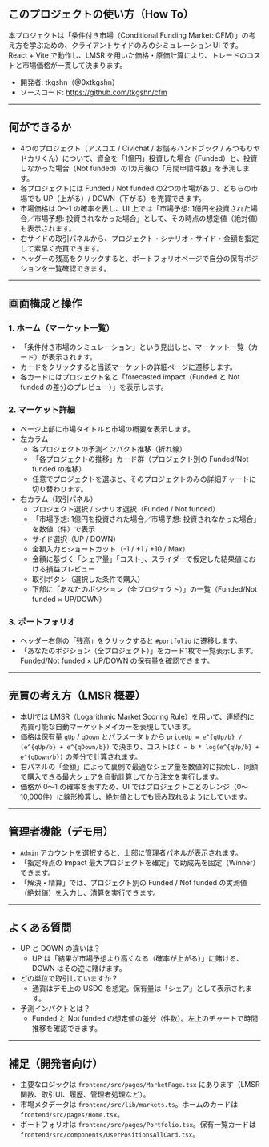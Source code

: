 ## このプロジェクトの使い方（How To）

本プロジェクトは「条件付き市場（Conditional Funding Market: CFM）」の考え方を学ぶための、クライアントサイドのみのシミュレーション UI です。React + Vite で動作し、LMSR を用いた価格・原価計算により、トレードのコストと市場価格が一貫して決まります。

- 開発者: tkgshn（@0xtkgshn）
- ソースコード: https://github.com/tkgshn/cfm

---

## 何ができるか

- 4つのプロジェクト（アスコエ / Civichat / お悩みハンドブック / みつもりヤドカリくん）について、資金を「1億円」投資した場合（Funded）と、投資しなかった場合（Not funded）の1カ月後の「月間申請件数」を予測します。
- 各プロジェクトには Funded / Not funded の2つの市場があり、どちらの市場でも UP（上がる）/ DOWN（下がる）を売買できます。
- 市場価格は 0〜1 の確率を表し、UI 上では「市場予想: 1億円を投資された場合／市場予想: 投資されなかった場合」として、その時点の想定値（絶対値）も表示されます。
- 右サイドの取引パネルから、プロジェクト・シナリオ・サイド・金額を指定して素早く売買できます。
- ヘッダーの残高をクリックすると、ポートフォリオページで自分の保有ポジションを一覧確認できます。

---

## 画面構成と操作

### 1. ホーム（マーケット一覧）

- 「条件付き市場のシミュレーション」という見出しと、マーケット一覧（カード）が表示されます。
- カードをクリックすると当該マーケットの詳細ページに遷移します。
- 各カードにはプロジェクト名と「forecasted impact（Funded と Not funded の差分のプレビュー）」を表示します。

### 2. マーケット詳細

- ページ上部に市場タイトルと市場の概要を表示します。
- 左カラム
  - 各プロジェクトの予測インパクト推移（折れ線）
  - 「各プロジェクトの推移」カード群（プロジェクト別の Funded/Not funded の推移）
  - 任意でプロジェクトを選ぶと、そのプロジェクトのみの詳細チャートに切り替わります。
- 右カラム（取引パネル）
  - プロジェクト選択 / シナリオ選択（Funded / Not funded）
  - 「市場予想: 1億円を投資された場合／市場予想: 投資されなかった場合」を数値（件）で表示
  - サイド選択（UP / DOWN）
  - 金額入力とショートカット（-1 / +1 / +10 / Max）
  - 金額に基づく「シェア量」「コスト」、スライダーで仮定した結果値における損益プレビュー
  - 取引ボタン（選択した条件で購入）
  - 下部に「あなたのポジション（全プロジェクト）」の一覧（Funded/Not funded × UP/DOWN）

### 3. ポートフォリオ

- ヘッダー右側の「残高」をクリックすると `#portfolio` に遷移します。
- 「あなたのポジション（全プロジェクト）」をカード1枚で一覧表示します。Funded/Not funded × UP/DOWN の保有量を確認できます。

---

## 売買の考え方（LMSR 概要）

- 本UIでは LMSR（Logarithmic Market Scoring Rule）を用いて、連続的に売買可能な自動マーケットメイカーを表現しています。
- 価格は保有量 `qUp` / `qDown` とパラメータ `b` から `priceUp = e^{qUp/b} / (e^{qUp/b} + e^{qDown/b})` で決まり、コストは `C = b * log(e^{qUp/b} + e^{qDown/b})` の差分で計算されます。
- 右パネルの「金額」によって裏側で最適なシェア量を数値的に探索し、同額で購入できる最大シェアを自動計算してから注文を実行します。
- 価格が 0〜1 の確率を表すため、UI ではプロジェクトごとのレンジ（0〜10,000件）に線形換算し、絶対値としても読み取れるようにしています。

---

## 管理者機能（デモ用）

- `Admin` アカウントを選択すると、上部に管理者パネルが表示されます。
- 「指定時点の Impact 最大プロジェクトを確定」で助成先を固定（Winner）できます。
- 「解決・精算」では、プロジェクト別の Funded / Not funded の実測値（絶対値）を入力し、清算を実行できます。

---

## よくある質問

- UP と DOWN の違いは？
  - UP は「結果が市場予想より高くなる（確率が上がる）」に賭ける、DOWN はその逆に賭けます。
- どの単位で取引していますか？
  - 通貨はデモ上の USDC を想定。保有量は「シェア」として表示されます。
- 予測インパクトとは？
  - Funded と Not funded の想定値の差分（件数）。左上のチャートで時間推移を確認できます。

---

## 補足（開発者向け）

- 主要なロジックは `frontend/src/pages/MarketPage.tsx` にあります（LMSR 関数、取引UI、履歴、管理者処理など）。
- 市場メタデータは `frontend/src/lib/markets.ts`。ホームのカードは `frontend/src/pages/Home.tsx`。
- ポートフォリオは `frontend/src/pages/Portfolio.tsx`。保有一覧カードは `frontend/src/components/UserPositionsAllCard.tsx`。

